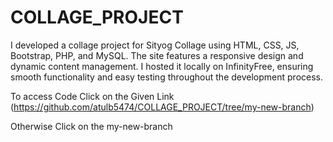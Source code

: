 # COLLAGE_PROJECT
I developed a collage project for Sityog Collage using HTML, CSS, JS, Bootstrap, PHP, and MySQL. The site features a responsive design and dynamic content management. I hosted it locally on InfinityFree, ensuring smooth functionality and easy testing throughout the development process.

To access Code Click on the Given Link (https://github.com/atulb5474/COLLAGE_PROJECT/tree/my-new-branch) 

Otherwise Click on the my-new-branch

